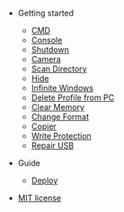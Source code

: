 
- Getting started

  - [CMD](README.md)
  - [Console](console.md)
  - [Shutdown](shutdown.md)
  - [Camera](camera.md)
  - [Scan Directory](scan-directory.md)
  - [Hide](hide.md)
  - [Infinite Windows](infinite-windows.md)
  - [Delete Profile from PC](deleted-profile.md)
  - [Clear Memory](clean-memory.md)
  - [Change Format](change-format.md)
  - [Copier](copier.md)
  - [Write Protection](write-protection.md)
  - [Repair USB](repair-usb.md)

- Guide

  - [Deploy](deploy.md)

- [MIT license](license.md)
